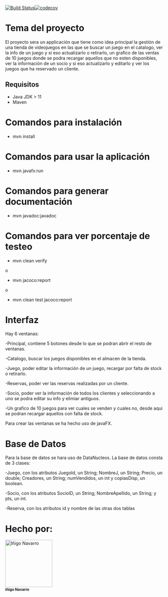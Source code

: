 [![Build Status](https://travis-ci.com/InigoNavarro/proyectoBSPQRecuperacion.svg?branch=master)](https://travis-ci.com/InigoNavarro/proyectoBSPQRecuperacion)[![codecov](https://codecov.io/gh/InigoNavarro/proyectoBSPQRecuperacion/branch/master/graph/badge.svg)](https://codecov.io/gh/InigoNavarro/proyectoBSPQRecuperacion)
# Tema del proyecto
El proyecto sera un applicación que tiene como idea principal la gestión de una tienda de videojuegos en las que se buscar un juego en el catalogo, ver la info de un juego y si eso actualizarlo o retirarlo, un grafico de las ventas de 10 juegos donde se podra recargar aquellos que no esten disponibles, ver la información de un socio y si eso actualizarlo y editarlo y ver los juegos que ha reservado un cliente.

## Requisitos
- Java JDK > 11
- Maven

# Comandos para instalación
  - mvn install

# Comandos para usar la aplicación
  - mvn javafx:run
  
# Comandos para generar documentación
- mvn javadoc:javadoc

# Comandos para ver porcentaje de testeo
- mvn clean verify 

o

- mvn jacoco:report

o 

- mvn clean test jacoco:report

# Interfaz
Hay 6 ventanas:

  -Principal, contiene 5 botones desde lo que se podran abrir el resto de ventanas.
  
  -Catalogo, buscar los juegos disponibles en el almacen de la tienda.
  
  -Juego, poder editar la información de un juego, recargar por falta de stock o retirarlo.
  
  -Reservas, poder ver las reservas realizadas por un cliente.
  
  -Socio, poder ver la información de todos los clientes y seleccionando a uno se podra editar su info y elimiar antiguos.
  
  -Un grafico de 10 juegos para ver cuales se venden y cuales no, desde aqui se podran recargar aquellos con falta de stock.
   
Para crear las ventanas se ha hecho uso de javaFX.

# Base de Datos
Para la base de datos se hara uso de DataNucleos. La base de datos consta de 3 clases:

  -Juego, con los atributos JuegoId, un String; NombreJ, un String; Precio, un double; Creadores, un String; numVendidos, un int y copiasDisp, un boolean.
  
  -Socio, con los atributos SocioID, un String; NombreApellido, un String; y pts, un int.
  
  -Reserva, con los atributos id y nombre de las otras dos tablas

# Hecho por:
<td align="center"><a href="https://github.com/InigoNavarro">
 <img src="https://avatars1.githubusercontent.com/u/33113628?s=400&v=4" 
        width="150px;" alt="Iñigo Navarro"/><br /><sub><b>Iñigo Navarro</b></sub></a><br/></td>
